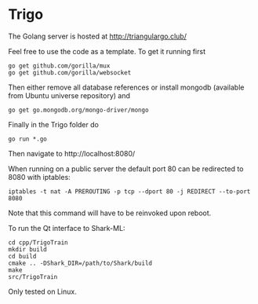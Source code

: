 # Trigo

The Golang server is hosted at http://triangulargo.club/

Feel free to use the code as a template. To get it running first
```
go get github.com/gorilla/mux
go get github.com/gorilla/websocket
```
Then either remove all database references or install mongodb (available from Ubuntu universe repository) and
```
go get go.mongodb.org/mongo-driver/mongo
```
Finally in the Trigo folder do
```
go run *.go
```
Then navigate to http://localhost:8080/

When running on a public server the default port 80 can be redirected to 8080 with iptables:
```
iptables -t nat -A PREROUTING -p tcp --dport 80 -j REDIRECT --to-port 8080
```
Note that this command will have to be reinvoked upon reboot.

To run the Qt interface to Shark-ML:
```
cd cpp/TrigoTrain
mkdir build
cd build
cmake .. -DShark_DIR=/path/to/Shark/build
make
src/TrigoTrain
```
Only tested on Linux.
